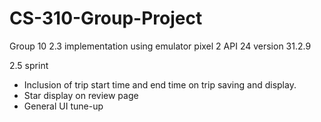 # CS-310-Group-Project
Group 10 2.3 implementation
using emulator pixel 2 API 24
version 31.2.9

2.5 sprint
- Inclusion of trip start time and end time on trip saving and display.
- Star display on review page
- General UI tune-up

